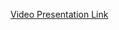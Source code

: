[Video Presentation Link](https://drive.google.com/drive/folders/1i4lHG9jRTGExtTAG0cliQXuqwWnwtn8a?usp=sharing)
